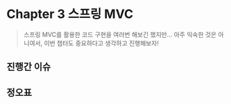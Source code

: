 # Chapter 3 스프링 MVC

> 스프링 MVC를 활용한 코드 구현을 여러번 해보긴 했지만... 아주 익숙한 것은 아니여서, 이번 챕터도 중요하다고 생각하고 진행해보자!





## 진행간 이슈





## 정오표

